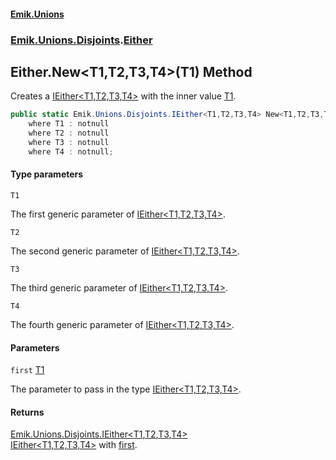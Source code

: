 #### [Emik.Unions](index.md 'index')
### [Emik.Unions.Disjoints](Emik.Unions.Disjoints.md 'Emik.Unions.Disjoints').[Either](Either.md 'Emik.Unions.Disjoints.Either')

## Either.New<T1,T2,T3,T4>(T1) Method

Creates a [IEither&lt;T1,T2,T3,T4&gt;](IEither{T1,T2,T3,T4}.md 'Emik.Unions.Disjoints.IEither<T1,T2,T3,T4>') with the inner value [T1](Either.New{T1,T2,T3,T4}(T1).md#Emik.Unions.Disjoints.Either.New_T1,T2,T3,T4_(T1).T1 'Emik.Unions.Disjoints.Either.New<T1,T2,T3,T4>(T1).T1').

```csharp
public static Emik.Unions.Disjoints.IEither<T1,T2,T3,T4> New<T1,T2,T3,T4>(T1 first)
    where T1 : notnull
    where T2 : notnull
    where T3 : notnull
    where T4 : notnull;
```
#### Type parameters

<a name='Emik.Unions.Disjoints.Either.New_T1,T2,T3,T4_(T1).T1'></a>

`T1`

The first generic parameter of [IEither&lt;T1,T2,T3,T4&gt;](IEither{T1,T2,T3,T4}.md 'Emik.Unions.Disjoints.IEither<T1,T2,T3,T4>').

<a name='Emik.Unions.Disjoints.Either.New_T1,T2,T3,T4_(T1).T2'></a>

`T2`

The second generic parameter of [IEither&lt;T1,T2,T3,T4&gt;](IEither{T1,T2,T3,T4}.md 'Emik.Unions.Disjoints.IEither<T1,T2,T3,T4>').

<a name='Emik.Unions.Disjoints.Either.New_T1,T2,T3,T4_(T1).T3'></a>

`T3`

The third generic parameter of [IEither&lt;T1,T2,T3,T4&gt;](IEither{T1,T2,T3,T4}.md 'Emik.Unions.Disjoints.IEither<T1,T2,T3,T4>').

<a name='Emik.Unions.Disjoints.Either.New_T1,T2,T3,T4_(T1).T4'></a>

`T4`

The fourth generic parameter of [IEither&lt;T1,T2,T3,T4&gt;](IEither{T1,T2,T3,T4}.md 'Emik.Unions.Disjoints.IEither<T1,T2,T3,T4>').
#### Parameters

<a name='Emik.Unions.Disjoints.Either.New_T1,T2,T3,T4_(T1).first'></a>

`first` [T1](Either.New{T1,T2,T3,T4}(T1).md#Emik.Unions.Disjoints.Either.New_T1,T2,T3,T4_(T1).T1 'Emik.Unions.Disjoints.Either.New<T1,T2,T3,T4>(T1).T1')

The parameter to pass in the type [IEither&lt;T1,T2,T3,T4&gt;](IEither{T1,T2,T3,T4}.md 'Emik.Unions.Disjoints.IEither<T1,T2,T3,T4>').

#### Returns
[Emik.Unions.Disjoints.IEither&lt;](IEither{T1,T2,T3,T4}.md 'Emik.Unions.Disjoints.IEither<T1,T2,T3,T4>')[T1](Either.New{T1,T2,T3,T4}(T1).md#Emik.Unions.Disjoints.Either.New_T1,T2,T3,T4_(T1).T1 'Emik.Unions.Disjoints.Either.New<T1,T2,T3,T4>(T1).T1')[,](IEither{T1,T2,T3,T4}.md 'Emik.Unions.Disjoints.IEither<T1,T2,T3,T4>')[T2](Either.New{T1,T2,T3,T4}(T1).md#Emik.Unions.Disjoints.Either.New_T1,T2,T3,T4_(T1).T2 'Emik.Unions.Disjoints.Either.New<T1,T2,T3,T4>(T1).T2')[,](IEither{T1,T2,T3,T4}.md 'Emik.Unions.Disjoints.IEither<T1,T2,T3,T4>')[T3](Either.New{T1,T2,T3,T4}(T1).md#Emik.Unions.Disjoints.Either.New_T1,T2,T3,T4_(T1).T3 'Emik.Unions.Disjoints.Either.New<T1,T2,T3,T4>(T1).T3')[,](IEither{T1,T2,T3,T4}.md 'Emik.Unions.Disjoints.IEither<T1,T2,T3,T4>')[T4](Either.New{T1,T2,T3,T4}(T1).md#Emik.Unions.Disjoints.Either.New_T1,T2,T3,T4_(T1).T4 'Emik.Unions.Disjoints.Either.New<T1,T2,T3,T4>(T1).T4')[&gt;](IEither{T1,T2,T3,T4}.md 'Emik.Unions.Disjoints.IEither<T1,T2,T3,T4>')  
[IEither&lt;T1,T2,T3,T4&gt;](IEither{T1,T2,T3,T4}.md 'Emik.Unions.Disjoints.IEither<T1,T2,T3,T4>') with [first](Either.New{T1,T2,T3,T4}(T1).md#Emik.Unions.Disjoints.Either.New_T1,T2,T3,T4_(T1).first 'Emik.Unions.Disjoints.Either.New<T1,T2,T3,T4>(T1).first').
